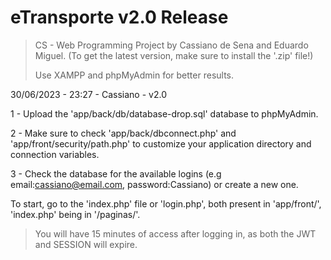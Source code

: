 # eTransporte v2.0 Release

>CS - Web Programming Project by Cassiano de Sena and Eduardo Miguel.
(To get the latest version, make sure to install the '.zip' file!)
>
>Use XAMPP and phpMyAdmin for better results.
>
30/06/2023 - 23:27 - Cassiano - v2.0


1  -  Upload the 'app/back/db/database-drop.sql' database to phpMyAdmin.


2  -  Make sure to check 'app/back/dbconnect.php' and 'app/front/security/path.php' to customize your application directory and connection variables.


3  -  Check the database for the available logins (e.g email:cassiano@email.com, password:Cassiano) or create a new one.

To start, go to the 'index.php' file or 'login.php', both present in 'app/front/', 'index.php' being in '/paginas/'.

>You will have 15 minutes of access after logging in, as both the JWT and SESSION will expire.

